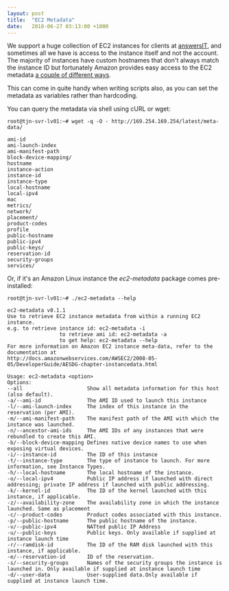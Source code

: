 ```yaml
---
layout: post
title:  "EC2 Metadata"
date:   2018-06-27 03:13:00 +1000
---
```

We support a huge collection of EC2 instances for clients at [answersIT](https://answersit.com.au), and sometimes all we have is access to the instance itself and not the account. The majority of instances have custom hostnames that don't always match the instance ID but fortunately Amazon provides easy access to the EC2 metadata [a couple of different ways](https://docs.aws.amazon.com/AWSEC2/latest/UserGuide/ec2-instance-metadata.html).

This can come in quite handy when writing scripts also, as you can set the metadata as variables rather than hardcoding.

You can query the metadata via shell using cURL or wget:

```shell
root@tjn-svr-lv01:~# wget -q -O - http://169.254.169.254/latest/meta-data/

ami-id
ami-launch-index
ami-manifest-path
block-device-mapping/
hostname
instance-action
instance-id
instance-type
local-hostname
local-ipv4
mac
metrics/
network/
placement/
product-codes
profile
public-hostname
public-ipv4
public-keys/
reservation-id
security-groups
services/
```

Or, if it's an Amazon Linux instance the *ec2-metadata* package comes pre-installed:

```shell
root@tjn-svr-lv01:~# ./ec2-metadata --help

ec2-metadata v0.1.1
Use to retrieve EC2 instance metadata from within a running EC2 instance.
e.g. to retrieve instance id: ec2-metadata -i
                 to retrieve ami id: ec2-metadata -a
                 to get help: ec2-metadata --help
For more information on Amazon EC2 instance meta-data, refer to the documentation at
http://docs.amazonwebservices.com/AWSEC2/2008-05-05/DeveloperGuide/AESDG-chapter-instancedata.html

Usage: ec2-metadata <option>
Options:
--all                     Show all metadata information for this host (also default).
-a/--ami-id               The AMI ID used to launch this instance
-l/--ami-launch-index     The index of this instance in the reservation (per AMI).
-m/--ami-manifest-path    The manifest path of the AMI with which the instance was launched.
-n/--ancestor-ami-ids     The AMI IDs of any instances that were rebundled to create this AMI.
-b/--block-device-mapping Defines native device names to use when exposing virtual devices.
-i/--instance-id          The ID of this instance
-t/--instance-type        The type of instance to launch. For more information, see Instance Types.
-h/--local-hostname       The local hostname of the instance.
-o/--local-ipv4           Public IP address if launched with direct addressing; private IP address if launched with public addressing.
-k/--kernel-id            The ID of the kernel launched with this instance, if applicable.
-z/--availability-zone    The availability zone in which the instance launched. Same as placement
-c/--product-codes        Product codes associated with this instance.
-p/--public-hostname      The public hostname of the instance.
-v/--public-ipv4          NATted public IP Address
-u/--public-keys          Public keys. Only available if supplied at instance launch time
-r/--ramdisk-id           The ID of the RAM disk launched with this instance, if applicable.
-e/--reservation-id       ID of the reservation.
-s/--security-groups      Names of the security groups the instance is launched in. Only available if supplied at instance launch time
-d/--user-data            User-supplied data.Only available if supplied at instance launch time.
```
